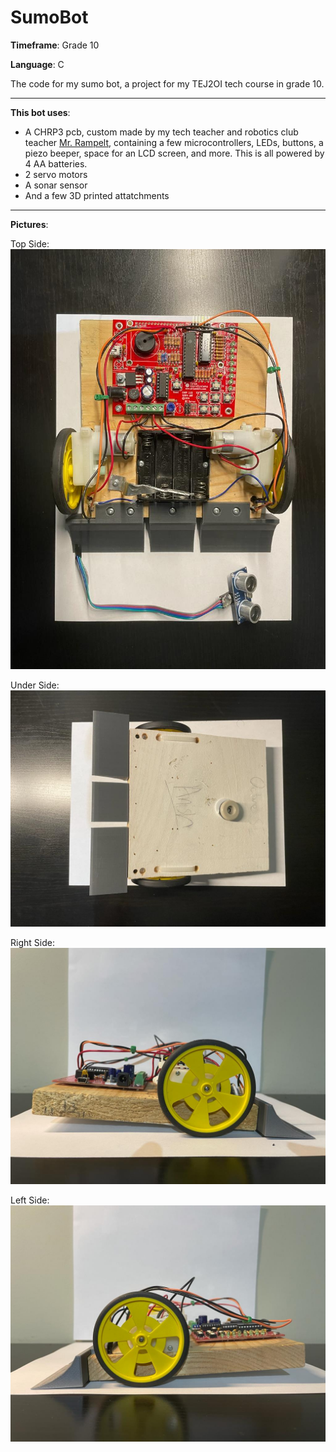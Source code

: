 # SumoBot
**Timeframe**: Grade 10

**Language**: C

The code for my sumo bot, a project for my TEJ2OI tech course in grade 10.

---
**This bot uses**:

* A CHRP3 pcb, custom made by my tech teacher and robotics club teacher [Mr. Rampelt](https://www.siriusmicro.com/index.html), containing a few microcontrollers, LEDs, buttons, a piezo beeper, space for an LCD screen, and more. This is all powered by 4 AA batteries.
* 2 servo motors
* A sonar sensor
* And a few 3D printed attatchments

---
**Pictures**:

Top Side:
![Top side](https://github.com/anshrchrl/SumoBot/blob/master/SumoBotImgs/SumoBot1.jpeg?raw=true)

Under Side:
![Under side](https://github.com/anshrchrl/SumoBot/blob/master/SumoBotImgs/SumoBot2.jpeg?raw=true)

Right Side:
![Right side](https://github.com/anshrchrl/SumoBot/blob/master/SumoBotImgs/SumoBot3.jpeg?raw=true)

Left Side:
![Left side](https://github.com/anshrchrl/SumoBot/blob/master/SumoBotImgs/SumoBot4.jpeg?raw=true)
